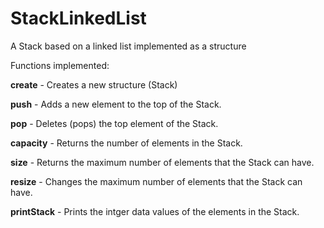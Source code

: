 # StackLinkedList

A Stack based on a linked list implemented as a structure

Functions implemented:

**create** - Creates a new structure (Stack) 

**push** - Adds a new element to the top of the Stack.  

**pop** - Deletes (pops) the top element of the Stack.

**capacity** - Returns the number of elements in the Stack.

**size** - Returns the maximum number of elements that the Stack can have.

**resize** - Changes the maximum number of elements that the Stack can have.

**printStack** - Prints the intger data values of the elements in the Stack.

